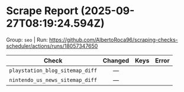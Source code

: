 # Scrape Report (2025-09-27T08:19:24.594Z)

Group: `seo`  |  Run: https://github.com/AlbertoRoca96/scraping-checks-scheduler/actions/runs/18057347650

| Check | Changed | Keys | Error |
|---|:---:|:--|:--|
| `playstation_blog_sitemap_diff` | — |  |  |
| `nintendo_us_news_sitemap_diff` | — |  |  |
